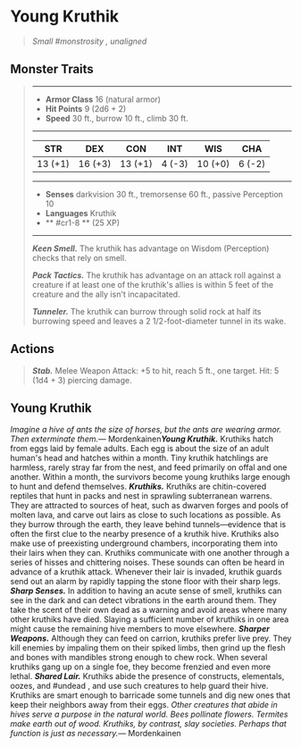 # Young Kruthik
>*Small #monstrosity , unaligned*
## Monster Traits
>___
>- **Armor Class** 16 (natural armor)
>- **Hit Points** 9 (2d6 + 2)
>- **Speed** 30 ft., burrow 10 ft., climb 30 ft.
>___
>|STR|DEX|CON|INT|WIS|CHA|
>|:---:|:---:|:---:|:---:|:---:|:---:|
>|13 (+1)|16 (+3)|13 (+1)|4 (-3)|10 (+0)|6 (-2)|
>___
>- **Senses** darkvision 30 ft., tremorsense 60 ft., passive Perception 10
>- **Languages** Kruthik
>- ** #cr1-8 ** (25 XP)
>___
>***Keen Smell.*** The kruthik has advantage on Wisdom (Perception) checks that rely on smell.  
>
>***Pack Tactics.*** The kruthik has advantage on an attack roll against a creature if at least one of the kruthik's allies is within 5 feet of the creature and the ally isn't incapacitated.  
>
>***Tunneler.*** The kruthik can burrow through solid rock at half its burrowing speed and leaves a 2 1/2-foot-diameter tunnel in its wake.  
>
## Actions
>***Stab.*** Melee Weapon Attack: +5 to hit, reach 5 ft., one target. Hit: 5 (1d4 + 3) piercing damage.
## Young Kruthik
*Imagine a hive of ants the size of horses, but the ants are wearing armor. Then exterminate them.*— Mordenkainen***Young Kruthik.*** Kruthiks hatch from eggs laid by female adults. Each egg is about the size of an adult human's head and hatches within a month. Tiny kruthik hatchlings are harmless, rarely stray far from the nest, and feed primarily on offal and one another. Within a month, the survivors become young kruthiks large enough to hunt and defend themselves.
***Kruthiks.*** Kruthiks are chitin-covered reptiles that hunt in packs and nest in sprawling subterranean warrens. They are attracted to sources of heat, such as dwarven forges and pools of molten lava, and carve out lairs as close to such locations as possible. As they burrow through the earth, they leave behind tunnels—evidence that is often the first clue to the nearby presence of a kruthik hive. Kruthiks also make use of preexisting underground chambers, incorporating them into their lairs when they can.
Kruthiks communicate with one another through a series of hisses and chittering noises. These sounds can often be heard in advance of a kruthik attack. Whenever their lair is invaded, kruthik guards send out an alarm by rapidly tapping the stone floor with their sharp legs.
***Sharp Senses.*** In addition to having an acute sense of smell, kruthiks can see in the dark and can detect vibrations in the earth around them. They take the scent of their own dead as a warning and avoid areas where many other kruthiks have died. Slaying a sufficient number of kruthiks in one area might cause the remaining hive members to move elsewhere.
***Sharper Weapons.*** Although they can feed on carrion, kruthiks prefer live prey. They kill enemies by impaling them on their spiked limbs, then grind up the flesh and bones with mandibles strong enough to chew rock. When several kruthiks gang up on a single foe, they become frenzied and even more lethal.
***Shared Lair.*** Kruthiks abide the presence of constructs, elementals, oozes, and #undead , and use such creatures to help guard their hive. Kruthiks are smart enough to barricade some tunnels and dig new ones that keep their neighbors away from their eggs.
*Other creatures that abide in hives serve a purpose in the natural world. Bees pollinate flowers. Termites make earth out of wood. Kruthiks, by contrast, slay societies. Perhaps that function is just as necessary.*— Mordenkainen